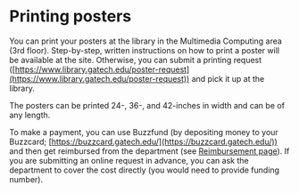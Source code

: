 # Printing posters

You can print your posters at the library in the Multimedia Computing area (3rd floor). Step-by-step, written instructions on how to print a poster will be available at the site. Otherwise, you can submit a printing request ([https://www.library.gatech.edu/poster-request](https://www.library.gatech.edu/poster-request)) and pick it up at the library.

The posters can be printed 24-, 36-, and 42-inches in width and can be of any length.

To make a payment, you can use Buzzfund (by depositing money to your Buzzcard; [https://buzzcard.gatech.edu/](https://buzzcard.gatech.edu/)) and then get reimbursed from the department (see [Reimbursement page](https://github.com/RahnevLab/wiki/blob/master/Reimbursement.pdf)). If you are submitting an online request in advance, you can ask the department to cover the cost directly (you would need to provide funding number).
